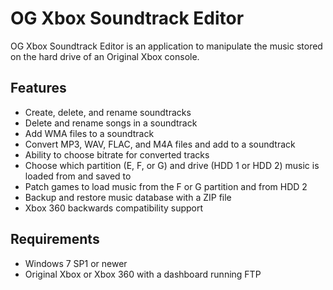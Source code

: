 # OG Xbox Soundtrack Editor
OG Xbox Soundtrack Editor is an application to manipulate the music stored on the hard drive of an Original Xbox console.

## Features
* Create, delete, and rename soundtracks
* Delete and rename songs in a soundtrack
* Add WMA files to a soundtrack
* Convert MP3, WAV, FLAC, and M4A files and add to a soundtrack
* Ability to choose bitrate for converted tracks
* Choose which partition (E, F, or G) and drive (HDD 1 or HDD 2) music is loaded from and saved to
* Patch games to load music from the F or G partition and from HDD 2
* Backup and restore music database with a ZIP file
* Xbox 360 backwards compatibility support

## Requirements
* Windows 7 SP1 or newer
* Original Xbox or Xbox 360 with a dashboard running FTP
